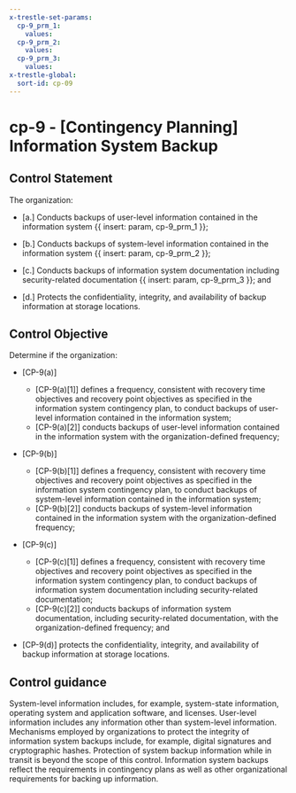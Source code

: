 ```yaml
---
x-trestle-set-params:
  cp-9_prm_1:
    values:
  cp-9_prm_2:
    values:
  cp-9_prm_3:
    values:
x-trestle-global:
  sort-id: cp-09
---
```


# cp-9 - \[Contingency Planning\] Information System Backup

## Control Statement

The organization:

- \[a.\] Conducts backups of user-level information contained in the information system {{ insert: param, cp-9_prm_1 }};

- \[b.\] Conducts backups of system-level information contained in the information system {{ insert: param, cp-9_prm_2 }};

- \[c.\] Conducts backups of information system documentation including security-related documentation {{ insert: param, cp-9_prm_3 }}; and

- \[d.\] Protects the confidentiality, integrity, and availability of backup information at storage locations.

## Control Objective

Determine if the organization:

- \[CP-9(a)\]

  - \[CP-9(a)[1]\] defines a frequency, consistent with recovery time objectives and recovery point objectives as specified in the information system contingency plan, to conduct backups of user-level information contained in the information system;
  - \[CP-9(a)[2]\] conducts backups of user-level information contained in the information system with the organization-defined frequency;

- \[CP-9(b)\]

  - \[CP-9(b)[1]\] defines a frequency, consistent with recovery time objectives and recovery point objectives as specified in the information system contingency plan, to conduct backups of system-level information contained in the information system;
  - \[CP-9(b)[2]\] conducts backups of system-level information contained in the information system with the organization-defined frequency;

- \[CP-9(c)\]

  - \[CP-9(c)[1]\] defines a frequency, consistent with recovery time objectives and recovery point objectives as specified in the information system contingency plan, to conduct backups of information system documentation including security-related documentation;
  - \[CP-9(c)[2]\] conducts backups of information system documentation, including security-related documentation, with the organization-defined frequency; and

- \[CP-9(d)\] protects the confidentiality, integrity, and availability of backup information at storage locations.

## Control guidance

System-level information includes, for example, system-state information, operating system and application software, and licenses. User-level information includes any information other than system-level information. Mechanisms employed by organizations to protect the integrity of information system backups include, for example, digital signatures and cryptographic hashes. Protection of system backup information while in transit is beyond the scope of this control. Information system backups reflect the requirements in contingency plans as well as other organizational requirements for backing up information.

